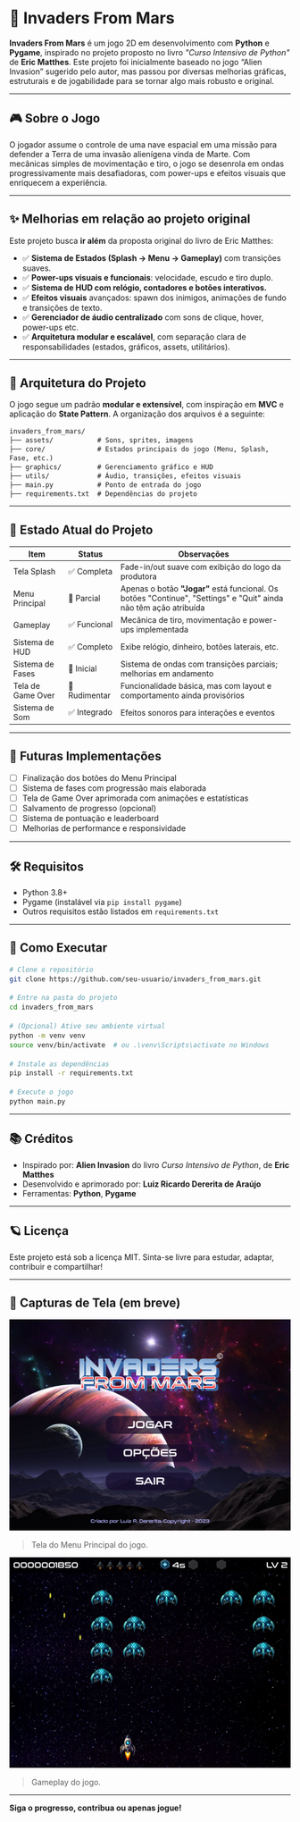 
# 👾 Invaders From Mars

**Invaders From Mars** é um jogo 2D em desenvolvimento com **Python** e **Pygame**, inspirado no projeto proposto no livro _"Curso Intensivo de Python"_ de **Eric Matthes**. Este projeto foi inicialmente baseado no jogo “Alien Invasion” sugerido pelo autor, mas passou por diversas melhorias gráficas, estruturais e de jogabilidade para se tornar algo mais robusto e original.

---

## 🎮 Sobre o Jogo

O jogador assume o controle de uma nave espacial em uma missão para defender a Terra de uma invasão alienígena vinda de Marte. Com mecânicas simples de movimentação e tiro, o jogo se desenrola em ondas progressivamente mais desafiadoras, com power-ups e efeitos visuais que enriquecem a experiência.

---

## ✨ Melhorias em relação ao projeto original

Este projeto busca **ir além** da proposta original do livro de Eric Matthes:

- ✅ **Sistema de Estados (Splash → Menu → Gameplay)** com transições suaves.
- ✅ **Power-ups visuais e funcionais**: velocidade, escudo e tiro duplo.
- ✅ **Sistema de HUD com relógio, contadores e botões interativos.**
- ✅ **Efeitos visuais** avançados: spawn dos inimigos, animações de fundo e transições de texto.
- ✅ **Gerenciador de áudio centralizado** com sons de clique, hover, power-ups etc.
- ✅ **Arquitetura modular e escalável**, com separação clara de responsabilidades (estados, gráficos, assets, utilitários).

---

## 🧠 Arquitetura do Projeto

O jogo segue um padrão **modular e extensível**, com inspiração em **MVC** e aplicação do **State Pattern**. A organização dos arquivos é a seguinte:

```
invaders_from_mars/
├── assets/           # Sons, sprites, imagens
├── core/             # Estados principais do jogo (Menu, Splash, Fase, etc.)
├── graphics/         # Gerenciamento gráfico e HUD
├── utils/            # Áudio, transições, efeitos visuais
├── main.py           # Ponto de entrada do jogo
├── requirements.txt  # Dependências do projeto
```

---

## 📌 Estado Atual do Projeto

| Item                          | Status       | Observações                                                                 |
|-------------------------------|--------------|------------------------------------------------------------------------------|
| Tela Splash                   | ✅ Completa   | Fade-in/out suave com exibição do logo da produtora                         |
| Menu Principal                | 🔶 Parcial    | Apenas o botão **"Jogar"** está funcional. Os botões "Continue", "Settings" e "Quit" ainda não têm ação atribuída |
| Gameplay                      | ✅ Funcional  | Mecânica de tiro, movimentação e power-ups implementada                     |
| Sistema de HUD                | ✅ Completo   | Exibe relógio, dinheiro, botões laterais, etc.                              |
| Sistema de Fases              | 🔶 Inicial    | Sistema de ondas com transições parciais; melhorias em andamento            |
| Tela de Game Over             | 🔴 Rudimentar | Funcionalidade básica, mas com layout e comportamento ainda provisórios     |
| Sistema de Som                | ✅ Integrado  | Efeitos sonoros para interações e eventos                                   |

---

## 🚧 Futuras Implementações

- [ ] Finalização dos botões do Menu Principal
- [ ] Sistema de fases com progressão mais elaborada
- [ ] Tela de Game Over aprimorada com animações e estatísticas
- [ ] Salvamento de progresso (opcional)
- [ ] Sistema de pontuação e leaderboard
- [ ] Melhorias de performance e responsividade

---

## 🛠️ Requisitos

- Python 3.8+
- Pygame (instalável via `pip install pygame`)
- Outros requisitos estão listados em `requirements.txt`

---

## 🧪 Como Executar

```bash
# Clone o repositório
git clone https://github.com/seu-usuario/invaders_from_mars.git

# Entre na pasta do projeto
cd invaders_from_mars

# (Opcional) Ative seu ambiente virtual
python -m venv venv
source venv/bin/activate  # ou .\venv\Scripts\activate no Windows

# Instale as dependências
pip install -r requirements.txt

# Execute o jogo
python main.py
```

---

## 📚 Créditos

- Inspirado por: **Alien Invasion** do livro _Curso Intensivo de Python_, de **Eric Matthes**
- Desenvolvido e aprimorado por: **Luiz Ricardo Dererita de Araújo**
- Ferramentas: **Python**, **Pygame**

---

## 🪐 Licença

Este projeto está sob a licença MIT. Sinta-se livre para estudar, adaptar, contribuir e compartilhar!

---

## 🌌 Capturas de Tela (em breve)

<!-- Adicione aqui imagens do gameplay, menu, efeitos visuais, etc. -->
![Menu Principal](repo/menu_principal.png)

> Tela do Menu Principal do jogo.

![Tela de Gameplay](repo/gameplay.png)

> Gameplay do jogo.

---

**Siga o progresso, contribua ou apenas jogue!**

